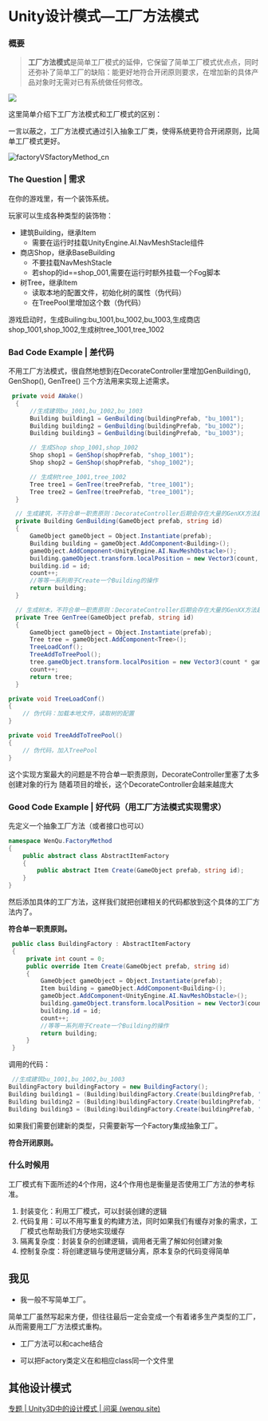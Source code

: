 # Unity设计模式—工厂方法模式

### 概要

> **工厂方法模式**是简单工厂模式的延伸，它保留了简单工厂模式优点点，同时还弥补了简单工厂的缺陷：能更好地符合开闭原则要求，在增加新的具体产品对象时无需对已有系统做任何修改。

![](https://pic.wenqu.space/upload/2023/02/01/factorymethod.png)

这里简单介绍下工厂方法模式和工厂模式的区别：

一言以蔽之，工厂方法模式通过引入抽象工厂类，使得系统更符合开闭原则，比简单工厂模式更好。
<!-- more -->

![factoryVSfactoryMethod_cn](https://pic.wenqu.space/upload/2023/02/01/factoryVSfactoryMethod_cn.png)


### The Question | 需求

在你的游戏里，有一个装饰系统。

玩家可以生成各种类型的装饰物：

- 建筑Building，继承Item
  - 需要在运行时挂载UnityEngine.AI.NavMeshStacle组件
- 商店Shop，继承BaseBuilding
   - 不要挂载NavMeshStacle
   - 若shop的id==shop_001,需要在运行时额外挂载一个Fog脚本
- 树Tree，继承Item
  - 读取本地的配置文件，初始化树的属性（伪代码）
  - 在TreePool里增加这个数（伪代码）

游戏启动时，生成Builing:bu_1001,bu_1002,bu_1003,生成商店shop_1001,shop_1002,生成树tree_1001,tree_1002

### Bad Code Example | 差代码

不用工厂方法模式，很自然地想到在DecorateController里增加GenBuilding(), GenShop(), GenTree() 三个方法用来实现上述需求。

```c#
 private void AWake()
  {
      //生成建筑bu_1001,bu_1002,bu_1003
      Building building1 = GenBuilding(buildingPrefab, "bu_1001");
      Building building2 = GenBuilding(buildingPrefab, "bu_1002");
      Building building3 = GenBuilding(buildingPrefab, "bu_1003");

      // 生成Shop shop_1001,shop_1002
      Shop shop1 = GenShop(shopPrefab, "shop_1001");
      Shop shop2 = GenShop(shopPrefab, "shop_1002");

      // 生成树tree_1001,tree_1002
      Tree tree1 = GenTree(treePrefab, "tree_1001");
      Tree tree2 = GenTree(treePrefab, "tree_1001");
  }

  // 生成建筑，不符合单一职责原则：DecorateController后期会存在大量的GenXX方法越来越庞大
  private Building GenBuilding(GameObject prefab, string id)
  {
      GameObject gameObject = Object.Instantiate(prefab);
      Building building = gameObject.AddComponent<Building>();
      gameObject.AddComponent<UnityEngine.AI.NavMeshObstacle>();
      building.gameObject.transform.localPosition = new Vector3(count, 0, count) * gameObject.transform.localScale.x;
      building.id = id;
      count++;
      //等等一系列用于Create一个Building的操作
      return building;
  }

  // 生成树木，不符合单一职责原则：DecorateController后期会存在大量的GenXX方法越来越庞大
  private Tree GenTree(GameObject prefab, string id)
  {
      GameObject gameObject = Object.Instantiate(prefab);
      Tree tree = gameObject.AddComponent<Tree>();
      TreeLoadConf();
      TreeAddToTreePool();
      tree.gameObject.transform.localPosition = new Vector3(count * gameObject.transform.localScale.x, 6, count * gameObject.transform.localScale.x);
      count++;
      return tree;
  }

private void TreeLoadConf()
{
    // 伪代码：加载本地文件，读取树的配置
}

private void TreeAddToTreePool()
{
    // 伪代码，加入TreePool
}
```

这个实现方案最大的问题是不符合单一职责原则，DecorateController里塞了太多创建对象的行为
随着项目的增长，这个DecorateController会越来越庞大

### Good Code Example | 好代码（用工厂方法模式实现需求）

先定义一个抽象工厂方法（或者接口也可以）

```c#
namespace WenQu.FactoryMethod
{
    public abstract class AbstractItemFactory
    {
        public abstract Item Create(GameObject prefab, string id);
    }
}
```

然后添加具体的工厂方法，这样我们就把创建相关的代码都放到这个具体的工厂方法内了。

**符合单一职责原则。**

```c#
 public class BuildingFactory : AbstractItemFactory
 {
     private int count = 0;
     public override Item Create(GameObject prefab, string id)
     {
         GameObject gameObject = Object.Instantiate(prefab);
         Item building = gameObject.AddComponent<Building>();
         gameObject.AddComponent<UnityEngine.AI.NavMeshObstacle>();
         building.gameObject.transform.localPosition = new Vector3(count, 0, count) * gameObject.transform.localScale.x;
         building.id = id;
         count++;
         //等等一系列用于Create一个Building的操作
         return building;
     }
 }
```

调用的代码：

```c#
 //生成建筑bu_1001,bu_1002,bu_1003
BuildingFactory buildingFactory = new BuildingFactory();
Building building1 = (Building)buildingFactory.Create(buildingPrefab, "bu_1001");
Building building2 = (Building)buildingFactory.Create(buildingPrefab, "bu_1002");
Building building3 = (Building)buildingFactory.Create(buildingPrefab, "bu_1003");
```

如果我们需要创建新的类型，只需要新写一个Factory集成抽象工厂。

**符合开闭原则。**

### 什么时候用

工厂模式有下面所述的4个作用，这4个作用也是衡量是否使用工厂方法的参考标准。

1. 封装变化：利用工厂模式，可以封装创建的逻辑
2. 代码复用：可以不用写重复的构建方法，同时如果我们有缓存对象的需求，工厂模式也帮助我们方便地实现缓存
3. 隔离复杂度：封装复杂的创建逻辑，调用者无需了解如何创建对象
4. 控制复杂度：将创建逻辑与使用逻辑分离，原本复杂的代码变得简单

## 我见

- 我一般不写简单工厂。

​		简单工厂虽然写起来方便，但往往最后一定会变成一个有着诸多生产类型的工厂，从而需要用工厂方法模式重构。

- 工厂方法可以和cache结合

- 可以把Factory类定义在和相应class同一个文件里

## 其他设计模式

[专题 | Unity3D中的设计模式 | 问渠 (wenqu.site)](https://wenqu.site/Unity-Design-Pattern.html)